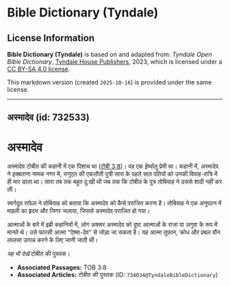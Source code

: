# Bible Dictionary (Tyndale)

## License Information

**Bible Dictionary (Tyndale)** is based on and adapted from: _Tyndale Open Bible Dictionary_, [Tyndale House Publishers](https://tyndaleopenresources.com/), 2023, which is licensed under a [CC BY-SA 4.0 license](https://creativecommons.org/licenses/by-sa/4.0/legalcode.en).

This markdown version (created `2025-10-16`) is provided under the same license.



--------------------------------

## अस्मादेव (id: 732533)

अस्मादेव
========

अस्मादेव टोबीत की कहानी में एक पिशाच था ([टोबी 3:8](https://ref.ly/Tob3:8))। वह एक ईर्ष्यालु प्रेमी था। कहानी में, अस्मादेव ने इक्बताना नामक नगर में, रागुएल की एकलौती पुत्री सारा के पहले सात पतियों को उनकी विवाह\-रात्रि में ही मार डाला था। सारा तब तक बहुत दु:खी थी जब तक कि टोबीत के पुत्र तोबियाह ने उससे शादी नहीं कर ली।

स्वर्गदूत राफेल ने तोबियाह को बताया कि अस्मादेव को कैसे पराजित करना है। तोबियाह ने एक अनुष्ठान में मछली का हृदय और जिगर जलाया, जिससे अस्मादेव पराजित हो गया।

आत्माओं के बारे में इब्री कहानियों में, लोग अक्सर अस्मादेव को दुष्ट आत्माओं के राजा या अगुवा के रूप में मानते थे। उसे फारसी आत्मा "ऐश्मा\-देव" से जोड़ा जा सकता है। यह आत्मा तूफान, क्रोध और प्रबल यौन लालसा उत्पन्न करने के लिए जानी जाती थी।

*यह भी देखें* टोबीत की पुस्तक।

* **Associated Passages:** TOB 3:8
* **Associated Articles:** टोबीत की पुस्तक (ID: `734034@TyndaleBibleDictionary`)

